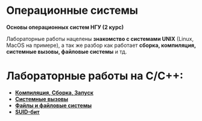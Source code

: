 # Операционные системы

**Основы операционных систем НГУ (2 курс)**

Лабораторные работы нацелены **знакомство с системами UNIX** (Linux, MacOS на примере), а так же разбор как работает **сборка, компиляция, системные вызовы, файловые системы** и тд.

# Лабораторные работы на C/C++:
- **[Компиляция, Сборка, Запуск](https://github.com/01trisha/operating-systems/tree/main/Lab1-CompileBuildRun)**
- **[Системные вызовы](https://github.com/01trisha/operating-systems/tree/main/Lab2-SystemCall)**
- **[Файлы и файловые системы](https://github.com/01trisha/Operating-systems/tree/main/Lab3-FileSystems)**
- **[SUID-бит](https://github.com/01trisha/operating-systems/tree/main/Lab8-Suid)**
